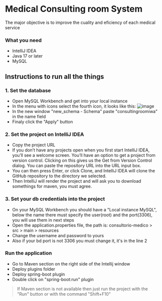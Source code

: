 # Medical Consulting room System

The major objective is to improve the cuality and eficiency of each medical service

### What you need
* IntelliJ IDEA
* Java 17 or later
* MySQL

## Instructions to run all the things
### 1. Set the database
* Open MySQL Workbench and get into your local instance
* In the menu with icons select the fourth icon, it looks like this: ![image](https://github.com/DavidVelaz17/iwaid-api/assets/139006505/e6fcdab6-50e7-44f2-b933-b66e2e8a92e7)
* In the new window "new_schema - Schema" paste "consultingroomiwa" in the name field
* Finaly click the "Apply" button
### 2. Set the project on IntelliJ IDEA
* Copy the project URL
* If you don’t have any projects open when you first start IntelliJ IDEA, you’ll see a welcome screen. You’ll have an option to get a project from version control. Clicking on this gives us the Get from Version Control dialog. You can paste the repository URL into the URL input box. 
* You can then press Enter, or click Clone, and IntelliJ IDEA will clone the GitHub repository to the directory we selected.
* Then IntelliJ will render the project and will ask you to download somethings for maven, you must agree.
### 3. Set your db credentials into the project
* On your MySQL Workbench you should have a "Local instance MySQL", below the name there must specify the user(root) and the port(3306), you will use them in next steps
* Open the application.properties file, the path is: consultorio-medico > src > main > resources
* Change the username and password to yours
* Also if your bd port is not 3306 you must change it, it's in the line 2

### Run the application
* Go to Maven section on the right side of the Intellij window
* Deploy plugins folder
* Deploy spring-boot plugin
* Double click on "spring-boot:run" plugin

 > If Maven section is not available then just run the project with the "Run" button or with the command "Shift+F10"
